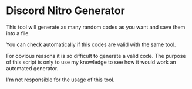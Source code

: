 # Discord Nitro Generator

This tool will generate as many random codes as you want and save them into a file.

You can check automatically if this codes are valid with the same tool.

For obvious reasons it is so difficult to generate a valid code. The purpose of this script is only to use my knowledge to see how it would work an automated generator.

I'm not responsible for the usage of this tool.  
